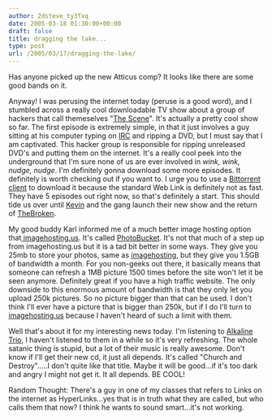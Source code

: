 ```yaml
---
author: 2dsteve_ty3fxq
date: 2005-03-18 01:30:00+00:00
draft: false
title: dragging the lake...
type: post
url: /2005/03/17/dragging-the-lake/
---
```


Has anyone picked up the new Atticus comp? It looks like there are some good bands on it.

Anyway! I was perusing the internet today (peruse is a good word), and I stumbled across a really cool downloadable TV show about a group of hackers that call themeselves "[The Scene](http://www.welcometothescene.com)". It's actually a pretty cool show so far. The first episode is extremely simple, in that it just involves a guy sitting at his computer typing on [IRC](http://www.mirc.com) and ripping a DVD, but I must say that I am captivated. This hacker group is responsible for ripping unreleased DVD's and putting them on the internet. It's a really cool peek into the underground that I'm sure none of us are ever involved in *wink, wink, nudge, nudge*. I'm definitely gonna download some more episodes. It definitely is worth checking out if you want to. I urge you to use a [Bittorrent client](http://azureus.sourceforge.net/) to download it because the standard Web Link is definitely not as fast. They have 5 episodes out right now, so that's definitely a start. This should tide us over until [Kevin](http://www.kevinrose.com) and the gang launch their new show and the return of [TheBroken](http://www.thebroken.org).

My good buddy Karl informed me of a much better image hosting option that[ imagehosting.us](http://www.imagehosting.us). It's called [PhotoBucket](http://www.photobucket.com). It's not that much of a step up from imagehosting.us but it is a tad bit better in some ways. They give you 25mb to store your photos, same as [imagehosting](http://www.imagehosting.us), but they give you 1.5GB of bandwidth a month. For you non-geeks out there, it basically means that someone can refresh a 1MB picture 1500 times before the site won't let it be seen anymore. Definitely great if you have a high traffic website. The only downside to this enormous amount of bandwidth is that they only let you upload 250k pictures. So no picture bigger than that can be used. I don't think I'll ever have a picture that is bigger than 250k, but if I do I'll turn to [imagehosting.us](http://www.imagehosting.us) because I haven't heard of such a limit with them.

Well that's about it for my interesting news today. I'm listening to [Alkaline Trio](http://www.alkalinetrio.com/), I haven't listened to them in a while so it's very refreshing. The whole satanic thing is stupid, but a lot of their music is really awesome. Don't know if I'll get their new cd, it just all depends. It's called "Church and Destroy".....I don't quite like that title. Maybe it will be good...if it's too dark and angry I might not get it. It all depends. BE COOL!

Random Thought: There's a guy in one of my classes that refers to Links on the internet as HyperLinks...yes that is in truth what they are called, but who calls them that now? I think he wants to sound smart...it's not working.
